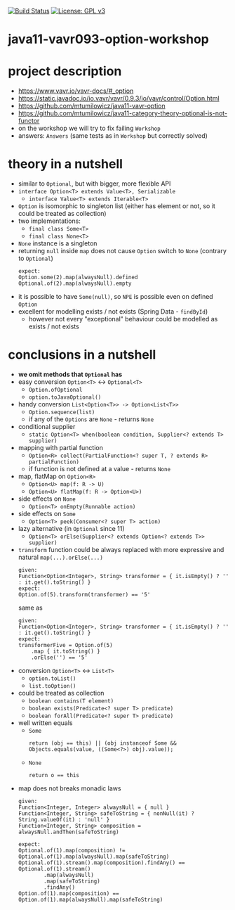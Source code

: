 [![Build Status](https://travis-ci.com/mtumilowicz/java11-vavr093-option-workshop.svg?branch=master)](https://travis-ci.com/mtumilowicz/java11-vavr093-option-workshop)
[![License: GPL v3](https://img.shields.io/badge/License-GPLv3-blue.svg)](https://www.gnu.org/licenses/gpl-3.0)

# java11-vavr093-option-workshop

# project description
* https://www.vavr.io/vavr-docs/#_option
* https://static.javadoc.io/io.vavr/vavr/0.9.3/io/vavr/control/Option.html
* https://github.com/mtumilowicz/java11-vavr-option
* https://github.com/mtumilowicz/java11-category-theory-optional-is-not-functor
* on the workshop we will try to fix failing `Workshop`
* answers: `Answers` (same tests as in `Workshop` but correctly solved)

# theory in a nutshell
* similar to `Optional`, but with bigger, more flexible API
* `interface Option<T> extends Value<T>, Serializable`
    * `interface Value<T> extends Iterable<T>`
* `Option` is isomorphic to singleton list (either has element or not, so it could be treated as collection)
* two implementations:
    * `final class Some<T>`
    * `final class None<T>`
* `None` instance is a singleton
* returning `null` inside `map` does not cause `Option` switch to `None` (contrary to `Optional`)
    ```
    expect:
    Option.some(2).map(alwaysNull).defined
    Optional.of(2).map(alwaysNull).empty
    ```
* it is possible to have `Some(null)`, so `NPE` is possible even on defined `Option`
* excellent for modelling exists / not exists (Spring Data - `findById`)
    * however not every "exceptional" behaviour could be modelled as exists / not exists
    
# conclusions in a nutshell
* **we omit methods that `Optional` has**
* easy conversion `Option<T>` <-> `Optional<T>`
    * `Option.ofOptional`
    * `option.toJavaOptional()`
* handy conversion `List<Option<T>> -> Option<List<T>>`
    * `Option.sequence(list)`
    * if any of the `Options` are `None` - returns `None`
* conditional supplier
    * `static Option<T> when(boolean condition, Supplier<? extends T> supplier)`
* mapping with partial function
    * `Option<R> collect(PartialFunction<? super T, ? extends R> partialFunction)`
    * if function is not defined at a value - returns `None`
* map, flatMap on `Option<R>`
    * `Option<U> map(f: R -> U)`
    * `Option<U> flatMap(f: R -> Option<U>)`
* side effects on `None`
    * `Option<T> onEmpty(Runnable action)`
* side effects on `Some`
    * `Option<T> peek(Consumer<? super T> action)`
* lazy alternative (in `Optional` since 11)
    * `Option<T> orElse(Supplier<? extends Option<? extends T>> supplier)`
* `transform` function could be always replaced with more expressive and natural `map(...).orElse(...)`
    ```
    given:
    Function<Option<Integer>, String> transformer = { it.isEmpty() ? '' : it.get().toString() }
    expect:
    Option.of(5).transform(transformer) == '5'
    ```
    same as
    ```
    given:
    Function<Option<Integer>, String> transformer = { it.isEmpty() ? '' : it.get().toString() }
    expect:
    transformerFive = Option.of(5)
        .map { it.toString() }
        .orElse('') == '5'
    ```
* conversion `Option<T>` <-> `List<T>`
    * `option.toList()`
    * `list.toOption()`
* could be treated as collection
    * `boolean contains(T element)`
    * `boolean exists(Predicate<? super T> predicate)`
    * `boolean forAll(Predicate<? super T> predicate)`
* well written equals
    * `Some`
        ```
        return (obj == this) || (obj instanceof Some && Objects.equals(value, ((Some<?>) obj).value));
        ```
    * `None`
        ```
        return o == this
        ```
* map does not breaks monadic laws
    ```
    given:
    Function<Integer, Integer> alwaysNull = { null }
    Function<Integer, String> safeToString = { nonNull(it) ? String.valueOf(it) : 'null' }
    Function<Integer, String> composition = alwaysNull.andThen(safeToString)
    
    expect:
    Optional.of(1).map(composition) != Optional.of(1).map(alwaysNull).map(safeToString)
    Optional.of(1).stream().map(composition).findAny() == Optional.of(1).stream()
            .map(alwaysNull)
            .map(safeToString)
            .findAny()
    Option.of(1).map(composition) == Option.of(1).map(alwaysNull).map(safeToString)
    ```